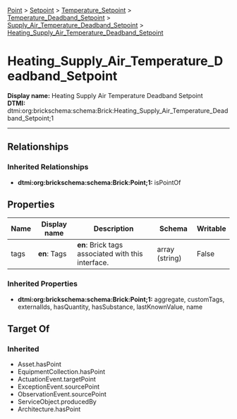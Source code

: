 [Point](../../../../Point.md) > [Setpoint](../../../Setpoint.md) > [Temperature_Setpoint](../../Temperature_Setpoint.md) > [Temperature_Deadband_Setpoint](../Temperature_Deadband_Setpoint.md) > [Supply_Air_Temperature_Deadband_Setpoint](Supply_Air_Temperature_Deadband_Setpoint.md) > [Heating_Supply_Air_Temperature_Deadband_Setpoint](.)
# Heating_Supply_Air_Temperature_Deadband_Setpoint

**Display name:** Heating Supply Air Temperature Deadband Setpoint<br />
**DTMI:** dtmi:org:brickschema:schema:Brick:Heating_Supply_Air_Temperature_Deadband_Setpoint;1

---
## Relationships
### Inherited Relationships
* **dtmi:org:brickschema:schema:Brick:Point;1:** isPointOf
## Properties
|Name|Display name|Description|Schema|Writable|
|-|-|-|-|-|
|tags|**en**: Tags|**en**: Brick tags associated with this interface.|array (string)|False|
### Inherited Properties
* **dtmi:org:brickschema:schema:Brick:Point;1:** aggregate, customTags, externalIds, hasQuantity, hasSubstance, lastKnownValue, name
## Target Of
### Inherited
* Asset.hasPoint
* EquipmentCollection.hasPoint
* ActuationEvent.targetPoint
* ExceptionEvent.sourcePoint
* ObservationEvent.sourcePoint
* ServiceObject.producedBy
* Architecture.hasPoint
